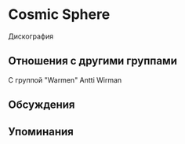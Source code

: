 # Cosmic Sphere

Дискография

## Отношения с другими группами

C группой "Warmen" Antti Wirman

## Обсуждения


## Упоминания

